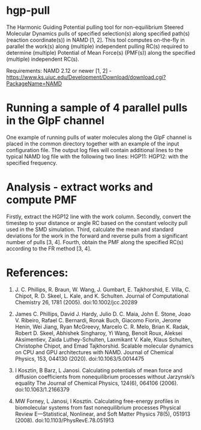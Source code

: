 # hgp-pull

The Harmonic Guiding Potential pulling tool for non-equilibrium Steered Molecular Dynamics pulls of specified selection(s) along specified path(s) (reaction coordinate(s)) in NAMD [1, 2]. This tool computes on-the-fly in parallel the work(s) along (multiple) independent pulling RC(s) required to determine (multiple) Potential of Mean Force(s) (PMF(s)) along the specified (multiple) independent RC(s).

Requirements: NAMD 2.12 or newer [1, 2] - https://www.ks.uiuc.edu/Development/Download/download.cgi?PackageName=NAMD

# Running a sample of 4 parallel pulls in the GlpF channel

One example of running pulls of water molecules along the GlpF channel is placed in the common directory together with an example of the input configuration file. The output log files will contain additional lines to the typical NAMD log file with the following two lines:
HGP11:
HGP12:
with the specified frequency.

# Analysis - extract works and compute PMF

Firstly, extract the HGP12 line with the work column.
Secondly, convert the timestep to your distance or angle RC based on the constant velocity pull used in the SMD simulation.
Third, calculate the mean and standard deviations for the work in the forward and reverse pulls from a significant number of pulls [3, 4].
Fourth, obtain the PMF along the specified RC(s) according to the FR method [3, 4].

# References:

1. J. C. Phillips, R. Braun, W. Wang, J. Gumbart, E. Tajkhorshid, E. Villa, C. Chipot, R. D. Skeel, L. Kale, and K. Schulten.
Journal of Computational Chemistry 26, 1781 (2005). doi:10.1002/jcc.20289

2. James C. Phillips, David J. Hardy, Julio D. C. Maia, John E. Stone, Joao V. Ribeiro, Rafael C. Bernardi, Ronak Buch, Giacomo Fiorin, Jerome Henin, Wei Jiang, Ryan McGreevy, Marcelo C. R. Melo, Brian K. Radak, Robert D. Skeel, Abhishek Singharoy, Yi Wang, Benoit Roux, Aleksei Aksimentiev, Zaida Luthey-Schulten, Laxmikant V. Kale, Klaus Schulten, Christophe Chipot, and Emad Tajkhorshid.
Scalable molecular dynamics on CPU and GPU architectures with NAMD.
Journal of Chemical Physics, 153, 044130 (2020). doi:10.1063/5.0014475

3. I Kosztin, B Barz, L Janosi.
Calculating potentials of mean force and diffusion coefficients from nonequilibrium processes without Jarzynski’s equality
The Journal of Chemical Physics, 124(6), 064106 (2006). doi:10.1063/1.2166379

4. MW Forney, L Janosi, I Kosztin.
Calculating free-energy profiles in biomolecular systems from fast nonequilibrium processes
Physical Review E—Statistical, Nonlinear, and Soft Matter Physics 78(5), 051913 (2008). doi:10.1103/PhysRevE.78.051913


